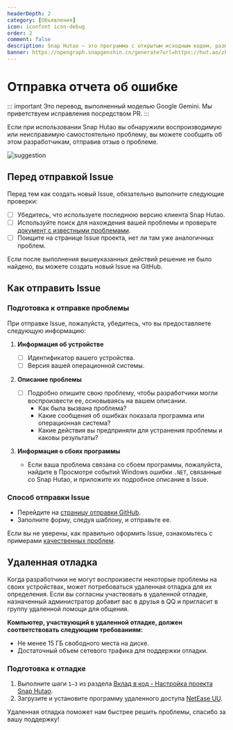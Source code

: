 ```yaml
---
headerDepth: 2
category: [Объявления]
icon: iconfont icon-debug
order: 2
comment: false
description: Snap Hutao — это программа с открытым исходным кодом, размещенная на GitHub. Мы также используем функцию GitHub Issues для сбора отзывов о проблемах. Вы можете отправлять отчеты о проблемах через GitHub Issues.
banner: https://opengraph.snapgenshin.cn/generate?url=https://hut.ao/zh/statements/bug-report.html
---
```


# Отправка отчета об ошибке

::: important
Это перевод, выполненный моделью Google Gemini. Мы приветствуем исправления посредством PR.
:::

Если при использовании Snap Hutao вы обнаружили воспроизводимую или неисправимую самостоятельно проблему, вы можете сообщить об этом разработчикам, отправив отзыв о проблеме.

![suggestion](https://img.alicdn.com/imgextra/i3/1797064093/O1CN01jXBMbe1g6du15k9kx_!!1797064093.jpg_.webp)

## Перед отправкой Issue

Перед тем как создать новый Issue, обязательно выполните следующие проверки:

- [ ] Убедитесь, что используете последнюю версию клиента Snap Hutao.
- [ ] Используйте поиск для нахождения вашей проблемы и проверьте [документ с известными проблемами](../advanced/known-issue.md).
- [ ] Поищите на странице Issue проекта, нет ли там уже аналогичных проблем.

Если после выполнения вышеуказанных действий решение не было найдено, вы можете создать новый Issue на GitHub.

## Как отправить Issue

### Подготовка к отправке проблемы

При отправке Issue, пожалуйста, убедитесь, что вы предоставляете следующую информацию:

1. **Информация об устройстве**

   - [ ] Идентификатор вашего устройства.
   - [ ] Версия вашей операционной системы.

2. **Описание проблемы**

   - [ ] Подробно опишите свою проблему, чтобы разработчики могли воспроизвести ее, основываясь на вашем описании.
     - Как была вызвана проблема?
     - Какие сообщения об ошибках показала программа или операционная система?
     - Какие действия вы предприняли для устранения проблемы и каковы результаты?

3. **Информация о сбоях программы**

   - Если ваша проблема связана со сбоем программы, пожалуйста, найдите в Просмотре событий Windows ошибки `.NET`, связанные со Snap Hutao, и приложите их подробное описание в Issue.

### Способ отправки Issue

- Перейдите на [страницу отправки GitHub](https://github.com/DGP-Studio/Snap.Hutao/issues/new/choose).
- Заполните форму, следуя шаблону, и отправьте ее.

Если вы не уверены, как правильно оформить Issue, ознакомьтесь с примерами [качественных проблем](https://github.com/DGP-Studio/Snap.Hutao/issues?q=is%3Aissue%20label%3A%E4%BC%98%E8%B4%A8%E9%97%AE%E9%A2%98).

## Удаленная отладка

Когда разработчики не могут воспроизвести некоторые проблемы на своих устройствах, может потребоваться удаленная отладка для их определения. Если вы согласны участвовать в удаленной отладке, назначенный администратор добавит вас в друзья в QQ и пригласит в группу удаленной помощи для общения.

**Компьютер, участвующий в удаленной отладке, должен соответствовать следующим требованиям:**

- Не менее 15 ГБ свободного места на диске.
- Достаточный объем сетевого трафика для поддержки отладки.

### Подготовка к отладке

1. Выполните шаги `1–3` из раздела [Вклад в код - Настройка проекта Snap Hutao](../development/contribute.md#设置-snaphutao-项目).
2. Загрузите и установите программу удаленного доступа [NetEase UU](https://uuyc.163.com/).

Удаленная отладка поможет нам быстрее решить проблемы, спасибо за вашу поддержку!
